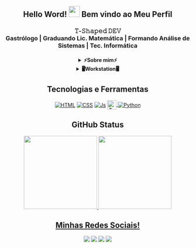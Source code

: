 <h2 align="center"> Hello Word! <img src="https://raw.githubusercontent.com/iampavangandhi/iampavangandhi/master/gifs/Hi.gif" width="30px"> Bem vindo ao Meu Perfil</h2>
   <h3 align="center">𝚃-𝚂𝚑𝚊𝚙𝚎𝚍 𝙳𝙴𝚅<br/>
      Gastrólogo | Graduando Lic. Matemática | Formando Análise de Sistemas | Tec. Informática</h3>
<h4 align="center"><details><summary><b>
   ⚡Sobre mim⚡</b></summary>
   <p align="center">Atualmente curso 𝐋𝐢𝐜𝐞𝐧𝐜𝐢𝐚𝐭𝐮𝐫𝐚 𝐞𝐦 𝐌𝐚𝐭𝐞𝐦𝐚𝐭𝐢𝐜𝐚 no 𝗜𝗙𝗕𝗔(𝘐𝘯𝘴𝘵𝘪𝘵𝘶𝘵𝘰 𝘍𝘦𝘥𝘦𝘳𝘢𝘭 𝘥𝘢 𝘉𝘢𝘩𝘪𝘢) e 𝗔𝗻𝗮𝗹𝗶𝘀𝗲 𝗲 𝗗𝗲𝘀𝗲𝗻𝘃𝗼𝗹𝘃𝗶𝗺𝗲𝗻𝘁𝗼 𝗱𝗲 𝗦𝗶𝘀𝘁𝗲𝗺𝗮𝘀 pela 𝗨𝗡𝗜𝗙𝗔𝗧𝗘𝗖𝗜𝗘. Possuo nível superior em 𝗚𝗮𝘀𝘁𝗿𝗼𝗻𝗼𝗺𝗶𝗮 pela 𝗨𝗻𝗶𝘃𝗲𝗿𝘀𝗶𝗱𝗮𝗱𝗲 𝗦𝗮𝗹𝘃𝗮𝗱𝗼𝗿 e curso técnico em 𝐈𝐧𝐟𝐨𝐫𝐦𝐚𝐭𝐢𝐜𝐚 pela 𝗖𝗘𝗘𝗣 𝗜𝗦𝗔𝗜𝗔𝗦 𝗔𝗟𝗩𝗘𝗦. Possuo experiência profissional na área de informática, busca recolocação no mercado de trabalho, onde busco atuar na área de desenvolvimento de sistemas. Em constante atualização com cursos na área de programação(𝘗𝘳𝘰𝘨𝘳𝘢𝘮𝘢𝘥𝘰𝘳𝘉𝘳,𝘙𝘰𝘤𝘬𝘦𝘵𝘴𝘦𝘢𝘵 𝘦 𝘉7𝘞𝘦𝘣), acredito que meu trabalho trara benefícios aos negociosos da empresa.</p></details>
<details><summary><b>🖥️Workstation🖥️</b></summary><ul>
   <b>SO:</b> Dual Boot(Windows 10 & Ubuntu)</br>
   <b>Code Editor:</b> VSCode.</br>
   <b>PC:</b> E5-2640v3 + 32Gb + RX 560</br>
    </details></h4>
<div align="center" dir="auto">
   <h2 align="center">
Tecnologias e Ferramentas</h2> 
<a target="_blank" rel="noopener noreferrer" href="https://camo.githubusercontent.com/d63d473e728e20a286d22bb2226a7bf45a2b9ac6c72c59c0e61e9730bfe4168c/68747470733a2f2f696d672e736869656c64732e696f2f62616467652f48544d4c352d4533344632363f7374796c653d666f722d7468652d6261646765266c6f676f3d68746d6c35266c6f676f436f6c6f723d7768697465"><img align="center" alt="HTML" src="https://camo.githubusercontent.com/d63d473e728e20a286d22bb2226a7bf45a2b9ac6c72c59c0e61e9730bfe4168c/68747470733a2f2f696d672e736869656c64732e696f2f62616467652f48544d4c352d4533344632363f7374796c653d666f722d7468652d6261646765266c6f676f3d68746d6c35266c6f676f436f6c6f723d7768697465" data-canonical-src="https://img.shields.io/badge/HTML5-E34F26?style=for-the-badge&amp;logo=html5&amp;logoColor=white" style="max-width: 100%;"></a>
<a target="_blank" rel="noopener noreferrer" href="https://camo.githubusercontent.com/3a0f693cfa032ea4404e8e02d485599bd0d192282b921026e89d271aaa3d7565/68747470733a2f2f696d672e736869656c64732e696f2f62616467652f435353332d3135373242363f7374796c653d666f722d7468652d6261646765266c6f676f3d63737333266c6f676f436f6c6f723d7768697465"><img align="center" alt="CSS" src="https://camo.githubusercontent.com/3a0f693cfa032ea4404e8e02d485599bd0d192282b921026e89d271aaa3d7565/68747470733a2f2f696d672e736869656c64732e696f2f62616467652f435353332d3135373242363f7374796c653d666f722d7468652d6261646765266c6f676f3d63737333266c6f676f436f6c6f723d7768697465" data-canonical-src="https://img.shields.io/badge/CSS3-1572B6?style=for-the-badge&amp;logo=css3&amp;logoColor=white" style="max-width: 100%;"></a>
<a target="_blank" rel="noopener noreferrer" href="https://camo.githubusercontent.com/9d07c04bdd98c662d5df9d4e1cc1de8446ffeaebca330feb161f1fb8e1188204/68747470733a2f2f696d672e736869656c64732e696f2f62616467652f4a6176615363726970742d4637444631453f7374796c653d666f722d7468652d6261646765266c6f676f3d6a617661736372697074266c6f676f436f6c6f723d626c61636b"><img align="center" alt="Js" src="https://camo.githubusercontent.com/9d07c04bdd98c662d5df9d4e1cc1de8446ffeaebca330feb161f1fb8e1188204/68747470733a2f2f696d672e736869656c64732e696f2f62616467652f4a6176615363726970742d4637444631453f7374796c653d666f722d7468652d6261646765266c6f676f3d6a617661736372697074266c6f676f436f6c6f723d626c61636b" data-canonical-src="https://img.shields.io/badge/JavaScript-F7DF1E?style=for-the-badge&amp;logo=javascript&amp;logoColor=black" style="max-width: 100%;"></a>
 <a target="_blank" rel="noopener noreferrer" href="https://camo.githubusercontent.com/27250b9f428b32314f8610e1a996939cc116da5f8c4d8a2f8ed37104275085b8/68747470733a2f2f696d672e736869656c64732e696f2f62616467652f507974686f6e2d3134333534433f7374796c653d666f722d7468652d6261646765266c6f676f3d707974686f6e266c6f676f436f6c6f723d7768697465"><img align="center" alt="Type" src="https://camo.githubusercontent.com/aae05670916876848fca0e5da6c59bb40c50ec3b07a0101ecc6502000468b240/68747470733a2f2f696d672e736869656c64732e696f2f62616467652f747970657363726970742532302d2532333030374143432e7376673f267374796c653d666f722d7468652d6261646765266c6f676f3d74797065736372697074266c6f676f436f6c6f723d7768697465" height="25" data-canonical-src="https://img.shields.io/badge/typescript%20-%23007ACC.svg?&amp;style=for-the-badge&amp;logo=typescript&amp;logoColor=white" style="max-width: 100%;">
    <img align="center" alt="Python" src="https://camo.githubusercontent.com/27250b9f428b32314f8610e1a996939cc116da5f8c4d8a2f8ed37104275085b8/68747470733a2f2f696d672e736869656c64732e696f2f62616467652f507974686f6e2d3134333534433f7374796c653d666f722d7468652d6261646765266c6f676f3d707974686f6e266c6f676f436f6c6f723d7768697465" data-canonical-src="https://img.shields.io/badge/Python-14354C?style=for-the-badge&amp;logo=python&amp;logoColor=white" style="max-width: 100%;"></a>
   
   
</div>
 <div align="center" >
 <h2 align="center">GitHub Status</h2>
  <a href="https://github.com/samuraiflamesf">
  <img height="200em" w src="https://github-readme-stats.vercel.app/api?username=samuraiflamesf&show_icons=true&theme=midnight-purple&include_all_commits=true&count_private=true"/>
   <img height="200cm"src="https://github-readme-stats.vercel.app/api/top-langs/?username=samuraiflamesf&langs_count=8&theme=midnight-purple"/>
   </div>
<h2 align="center">Minhas Redes Sociais!</h2>
<div align="center"> 
  <a href="https://www.youtube.com/channel/UCqcrZPdAU0NOdqJu4OAyt9A" target="_blank"><img src="https://img.shields.io/badge/YouTube-FF0000?style=for-the-badge&logo=youtube&logoColor=white" target="_blank"></a>
  <a href = "mailto:samuraiflamesf@gmail.com"><img src="https://img.shields.io/badge/-Gmail-%23333?style=for-the-badge&logo=gmail&logoColor=white" target="_blank"></a>
  <a href="https://www.linkedin.com/in/bernardo-nogueira-da-silva-0755431a6/" target="_blank"><img src="https://img.shields.io/badge/-LinkedIn-%230077B5?style=for-the-badge&logo=linkedin&logoColor=white" target="_blank"></a> 
   <a href="https://steamcommunity.com/id/SamuraiFlameSF" target="_blank"><img src="hhttps://img.shields.io/badge/Steam-000000?style=for-the-badge&logo=steam&logoColor=white" target="_blank"></a> 
</div>
